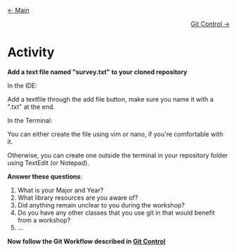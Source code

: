 <p align="left"><a href="README.md"> <- Main</a></p><p align="right"><a href="GitControl.md"> Git Control -> </a></p>

# Activity  

**Add a text file named "survey.txt" to your cloned repository**  

In the IDE: 

Add a textfile through the add file button, make sure you name it with a ".txt" at the end.

In the Terminal:

You can either create the file using vim or nano, if you're comfortable with it.

Otherwise, you can create one outside the terminal in your repository folder using TextEdit (or Notepad).

**Answer these questions**:

1. What is your Major and Year?
2. What library resources are you aware of?
3. Did anything remain unclear to you during the workshop?
4. Do you have any other classes that you use git in that would benefit from a workshop?
5. ...

**Now follow the Git Workflow described in [Git Control](GitControl.md)**  
